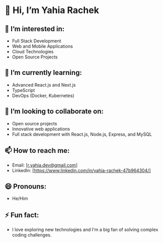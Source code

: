 # 👋 Hi, I’m Yahia Rachek

## 👀 I’m interested in:
- Full Stack Development
- Web and Mobile Applications
- Cloud Technologies
- Open Source Projects

## 🌱 I’m currently learning:
- Advanced React.js and Next.js
- TypeScript
- DevOps (Docker, Kubernetes)

## 💞️ I’m looking to collaborate on:
- Open source projects
- Innovative web applications
- Full stack development with React.js, Node.js, Express, and MySQL

## 📫 How to reach me:
- Email: [r.yahia.dev@gmail.com]
- LinkedIn: [https://www.linkedin.com/in/yahia-rachek-47b964304/]


## 😄 Pronouns:
- He/Him

## ⚡ Fun fact:
- I love exploring new technologies and I'm a big fan of solving complex coding challenges.

<!---
YRACHEK101/YRACHEK101 is a ✨ special ✨ repository because its `README.md` (this file) appears on your GitHub profile.
You can click the Preview link to take a look at your changes.
--->
